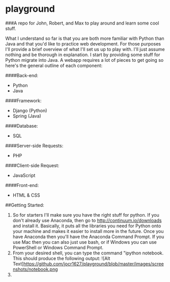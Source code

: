 # playground
###A repo for John, Robert, and Max to play around and learn some cool stuff.

What I understand so far is that you are both more familiar with Python than Java and that you'd like to practice web development.  For those purposes I'll provide a brief overview of what I'll set us up to play with.  I'll just assume nothing and be thorough in explanation.  I start by providing some stuff for Python migrate into Java.  A webapp requires a lot of pieces to get going so here's the general outline of each component:

####Back-end:
* Python
* Java

####Framework:
* Django (Python)
* Spring (Java)

####Database:
* SQL

####Server-side Requests:
* PHP

####Client-side Request:
* JavaScript

####Front-end:
* HTML & CSS

##Getting Started:

1. So for starters I'll make sure you have the right stuff for python.  If you don't already use Anaconda, then go to http://continuum.io/downloads and install it.  Basically, it puts all the libraries you need for Python onto your machine and makes it easier to install more in the future.  Once you have Anaconda then you'll have the Anaconda Command Prompt.  If you use Mac then you can also just use bash, or if Windows you can use PowerShell or Windows Command Prompt.
2. From your desired shell, you can type the command "ipython notebook.  This should produce the following output:
![Alt Text]https://github.com/jocr1627/playground/blob/master/images/screenshots/notebook.png
3. 

